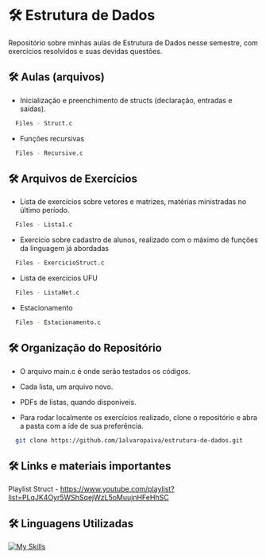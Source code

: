 # 🛠 Estrutura de Dados
Repositório sobre minhas aulas de Estrutura de Dados nesse semestre, com exercícios resolvidos e suas devidas questões.
## 🛠 Aulas (arquivos)
- Inicialização e preenchimento de structs (declaração, entradas e saídas).
```bash
  Files - Struct.c
```
- Funções recursivas
```bash
  Files - Recursive.c
```
## 🛠 Arquivos de Exercícios
- Lista de exercícios sobre vetores e matrizes, matérias ministradas no último período.
```bash
  Files - Lista1.c
``` 
- Exercício sobre cadastro de alunos, realizado com o máximo de funções da linguagem já abordadas
```bash
  Files - ExercicioStruct.c
```
- Lista de exercícios UFU
```bash
  Files - ListaNet.c
```
- Estacionamento
```bash
  Files - Estacionamento.c
```
## 🛠 Organização do Repositório

- O arquivo main.c é onde serão testados os códigos.

- Cada lista, um arquivo novo.

- PDFs de listas, quando disponiveis.

- Para rodar localmente os exercícios realizado, clone o repositório e abra a pasta com a ide de sua preferência.

```bash
  git clone https://github.com/1alvaropaiva/estrutura-de-dados.git
```

## 🛠 Links e materiais importantes

Playlist Struct - https://www.youtube.com/playlist?list=PLqJK4Oyr5WShSqejWzL5oMuujnHFeHhSC

## 🛠 Linguagens Utilizadas

[![My Skills](https://skillicons.dev/icons?i=,,,,,,c)](https://skillicons.dev)

